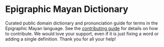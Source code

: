 
# Epigraphic Mayan Dictionary

Curated public domain dictionary and pronunciation guide for terms in the Epigraphic Mayan language. See the [contributing guide](https://github.com/drumworkteam/term/blob/make/.github/contributing.md) for details on how to contribute. We would love your support, even if it is just fixing a word or adding a single definition. Thank you for all your help!